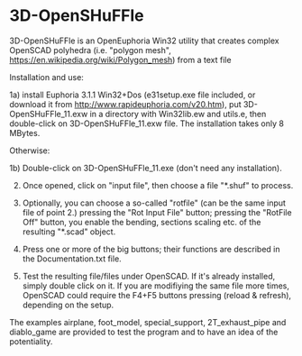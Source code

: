 # 3D-OpenSHuFFle
3D-OpenSHuFFle is an OpenEuphoria Win32 utility that creates complex OpenSCAD polyhedra (i.e. "polygon mesh", https://en.wikipedia.org/wiki/Polygon_mesh) from a text file

Installation and use:

1a) install Euphoria 3.1.1 Win32+Dos (e31setup.exe file included, or download it from http://www.rapideuphoria.com/v20.htm), put 3D-OpenSHuFFle_11.exw in a directory with Win32lib.ew and utils.e, then double-click on 3D-OpenSHuFFle_11.exw file. The installation takes only 8 MBytes.

Otherwise:

1b) Double-click on 3D-OpenSHuFFle_11.exe (don't need any installation).

2) Once opened, click on "input file", then choose a file "*.shuf" to process.

3) Optionally, you can choose a so-called "rotfile" (can be the same input file of point 2.) pressing the "Rot Input File" button; pressing the "RotFile Off" button, you enable the bending, sections scaling etc. of the resulting "*.scad" object.

4) Press one or more of the big buttons; their functions are described in the Documentation.txt file.

5) Test the resulting file/files under OpenSCAD. If it's already installed, simply double click on it. If you are modifiying the same file more times, OpenSCAD could require the F4+F5 buttons pressing (reload & refresh), depending on the setup. 

The examples airplane, foot_model, special_support, 2T_exhaust_pipe and diablo_game are provided to test the program and to have an idea of the potentiality.
